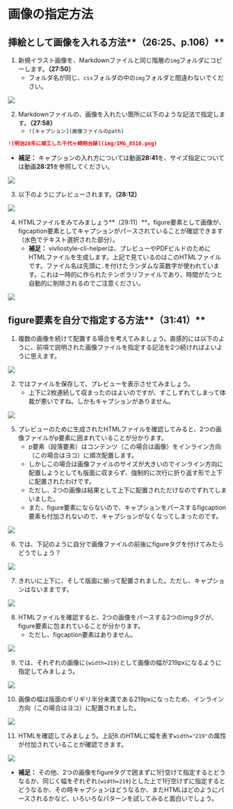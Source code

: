 # 画像の指定方法

## 挿絵として画像を入れる方法**（26:25、p.106）**

1. 新規イラスト画像を、Markdownファイルと同じ階層の`img`フォルダにコピーします。**（27:50）**
    - フォルダ名が同じ、`css`フォルダの中の`img`フォルダと間違わないでください。

![](/images/4-create-your-book-in-vivliostyle-2/5-how-to-include-illustrations/4-5-1.png)

2. Markdownファイルの、画像を入れたい箇所に以下のような記法で指定します。**（27:58）**
    - `![キャプション](画像ファイルのpath)`

```md
![明治28年に竣工した千代ヶ崎砲台跡](img/IMG_8510.png)
```

- **補足：** キャプションの入れ方については動画**28:41**を、サイズ指定については動画**28:21**を参照してください。

![](/images/4-create-your-book-in-vivliostyle-2/5-how-to-include-illustrations/4-5-2.png)

3. 以下のようにプレビューされます。**（28:12）**

![](/images/4-create-your-book-in-vivliostyle-2/5-how-to-include-illustrations/4-5-3.png)

4. HTMLファイルをみてみましょう**（29:11）**。figure要素として画像が、figcaption要素としてキャプションがパースされていることが確認できます（水色でテキスト選択された部分）。
    - **補足：** vivliostyle-cli-helperは、プレビューやPDFビルドのためにHTMLファイルを生成します。上記で見ているのはこのHTMLファイルです。ファイル名は先頭に`.`を付けたランダムな英数字が使われています。これは一時的に作られたテンポラリファイルであり、時間がたつと自動的に削除されるのでご注意ください。

![](/images/4-create-your-book-in-vivliostyle-2/5-how-to-include-illustrations/4-5-4.png)

## figure要素を自分で指定する方法**（31:41）**

1. 複数の画像を続けて配置する場合を考えてみましょう。直感的には以下のように、前項で説明された画像ファイルを指定する記法を2つ続ければよいように思えます。

![](/images/4-create-your-book-in-vivliostyle-2/5-how-to-include-illustrations/4-5-5.png)

2. ではファイルを保存して、プレビューを表示させてみましょう。
    - 上下に2枚連続して収まったのはよいのですが、すこしずれてしまって体裁が悪いですね。しかもキャプションがありません。

![](/images/4-create-your-book-in-vivliostyle-2/5-how-to-include-illustrations/4-5-6.png)

5. プレビューのために生成されたHTMLファイルを確認してみると、2つの画像ファイルがp要素に囲まれていることが分かります。
    - p要素（段落要素）はコンテンツ（この場合は画像）をインライン方向（この場合はヨコ）に順次配置します。
    - しかしこの場合は画像ファイルのサイズが大きいのでインライン方向に配置しようとしても版面に収まらず、強制的に次行に折り返す形で上下に配置されたわけです。
    - ただし、2つの画像は結果として上下に配置されただけなのでずれてしまいました。
    - また、figure要素にならないので、キャプションをパースするfigcaption要素も付加されないので、キャプションがなくなってしまったのです。

![](/images/4-create-your-book-in-vivliostyle-2/5-how-to-include-illustrations/4-5-7.png)

6. では、下記のように自分で画像ファイルの前後にfigureタグを付けてみたらどうでしょう？

![](/images/4-create-your-book-in-vivliostyle-2/5-how-to-include-illustrations/4-5-8.png)

7. きれいに上下に、そして版面に揃って配置されました。ただし、キャプションはないままです。

![](/images/4-create-your-book-in-vivliostyle-2/5-how-to-include-illustrations/4-5-9.png)

8. HTMLファイルを確認すると、2つの画像をパースする2つのimgタグが、figure要素に包まれていることが分かります。
    - ただし、figcaption要素はありません。

![](/images/4-create-your-book-in-vivliostyle-2/5-how-to-include-illustrations/4-5-10.png)

9. では、それぞれの画像に`{width=219}`として画像の幅が219pxになるように指定してみましょう。

![](/images/4-create-your-book-in-vivliostyle-2/5-how-to-include-illustrations/4-5-11.png)

10. 画像の幅は版面のギリギリ半分未満である219pxになったため、インライン方向（この場合はヨコ）に配置されました。

![](/images/4-create-your-book-in-vivliostyle-2/5-how-to-include-illustrations/4-5-12.png)

11. HTMLを確認してみましょう。上記8.のHTMLに幅を表す`width="219"`の属性が付加されていることが確認できます。

![](/images/4-create-your-book-in-vivliostyle-2/5-how-to-include-illustrations/4-5-13.png)

- **補足：** その他、2つの画像をfigureタグで囲まずに1行空けて指定するとどうなるか、同じく幅をぞれぞれ`{width=219}`とした上で1行空けずに指定するとどうなるか、その時キャプションはどうなるか、またHTMLはどのようにパースされるかなど、いろいろなパターンを試してみると面白いでしょう。